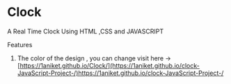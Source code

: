 # Clock
A Real Time Clock Using HTML ,CSS and JAVASCRIPT

Features 
1. The color of the design , you can change
visit here -> [https://1aniket.github.io/Clock/](https://1aniket.github.io/clock-JavaScript-Project-/)https://1aniket.github.io/clock-JavaScript-Project-/
